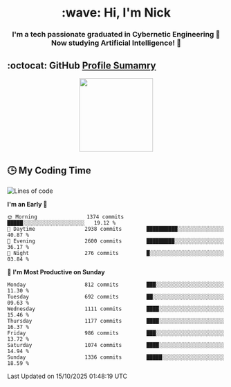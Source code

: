 <h1 align="center">:wave: Hi, I'm Nick</h1>

<h3 align="center">I'm a tech passionate graduated in Cybernetic Engineering 🤖<br>
Now studying Artificial Intelligence! 🧠</h3>


## :octocat: GitHub <a href="https://github.com/vn7n24fzkq/github-profile-summary-cards">Profile Sumamry</a>

<p align="center">
   <img style="height:170px;display:inline-block"  src="http://github-profile-summary-cards.vercel.app/api/cards/profile-details?username=CodeClimberNT&theme=github_dark" />
<!--    <img style="height:170px;display:inline-block"  src="http://github-profile-summary-cards.vercel.app/api/cards/repos-per-language?username=CodeClimberNT&theme=github_dark&exclude=" /> -->
</p>

 ## :clock3: My Coding Time 
 
<!--START_SECTION:waka-->
![Lines of code](https://img.shields.io/badge/From%20Hello%20World%20I%27ve%20Written-22.8%20million%20lines%20of%20code-blue)

**I'm an Early 🐤** 

```text
🌞 Morning                1374 commits        █████░░░░░░░░░░░░░░░░░░░░   19.12 % 
🌆 Daytime                2938 commits        ██████████░░░░░░░░░░░░░░░   40.87 % 
🌃 Evening                2600 commits        █████████░░░░░░░░░░░░░░░░   36.17 % 
🌙 Night                  276 commits         █░░░░░░░░░░░░░░░░░░░░░░░░   03.84 % 
```
📅 **I'm Most Productive on Sunday** 

```text
Monday                   812 commits         ███░░░░░░░░░░░░░░░░░░░░░░   11.30 % 
Tuesday                  692 commits         ██░░░░░░░░░░░░░░░░░░░░░░░   09.63 % 
Wednesday                1111 commits        ████░░░░░░░░░░░░░░░░░░░░░   15.46 % 
Thursday                 1177 commits        ████░░░░░░░░░░░░░░░░░░░░░   16.37 % 
Friday                   986 commits         ███░░░░░░░░░░░░░░░░░░░░░░   13.72 % 
Saturday                 1074 commits        ████░░░░░░░░░░░░░░░░░░░░░   14.94 % 
Sunday                   1336 commits        █████░░░░░░░░░░░░░░░░░░░░   18.59 % 
```



 Last Updated on 15/10/2025 01:48:19 UTC
<!--END_SECTION:waka-->

